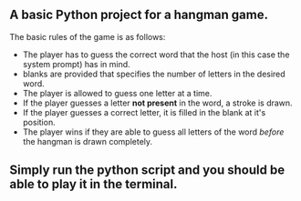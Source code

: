 ## A basic **Python** project for a hangman game.

The basic rules of the game is as follows:

- The player has to guess the correct word that the host (in this case the system prompt) has in mind.
- blanks are provided that specifies the number of letters in the desired word.
- The player is allowed to guess one letter at a time.
- If the player guesses a letter **not present** in the word, a stroke is drawn.
- If the player guesses a correct letter, it is filled in the blank at it's position.
- The player wins if they are able to guess all letters of the word _before_ the hangman is drawn completely.

## Simply run the python script and you should be able to play it in the terminal. ##

